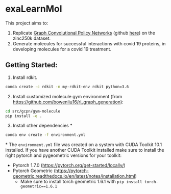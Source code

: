 # exaLearnMol

This project aims to:

1. Replicate [Graph Convolutional Policy Networks](https://arxiv.org/abs/1806.02473) (github [here](https://github.com/bowenliu16/rl_graph_generation)) on the zinc250k dataset.
2. Generate molecules for successful interactions with covid 19 proteins, in developing molecules for a covid 19 treatment.

## Getting Started:
1. Install rdkit.
```bash
conda create -c rdkit -n my-rdkit-env rdkit python=3.6
```
2. Install customized molecule gym environment (from https://github.com/bowenliu16/rl_graph_generation):
```bash
cd src/gcpn/gym-molecule
pip install -e .
```
3. Install other dependencies \*
```bash
conda env create -f environment.yml
```
\* The `environment.yml` file was created on a system with CUDA Toolkit 10.1 installed. If you have another CUDA Toolkit installed make sure to install the right pytorch and pygeometric versions for your toolkit:
- Pytorch 1.7.0 (https://pytorch.org/get-started/locally/)
- Pytorch Geometric (https://pytorch-geometric.readthedocs.io/en/latest/notes/installation.html) 
  - Make sure to install torch geometric 1.6.1 with `pip install torch-geometric==1.6.1`
